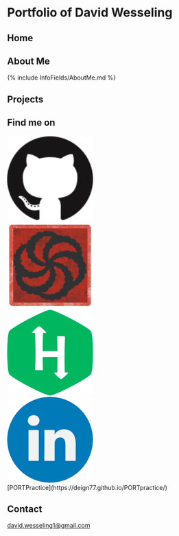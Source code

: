 # Portfolio of David Wesseling

## Home


## About Me 

{% include InfoFields/AboutMe.md %}


## Projects




## Find me on

<div>
    <a href="https://github.com/Deign77"><img src="https://github.com/Deign77/PORTpractice/blob/master/Website%20Icons/GitHub-Mark-120px-plus.png?raw=true" width="200" height="200" alt="IMG"></a>
  </div>
  <div>
    <a href="https://www.codewars.com/users/Deign"><img src="https://github.com/Deign77/PORTpractice/blob/master/Website%20Icons/codewars-icon.png?raw=true" width="200" height="200" alt="IMG"></a>
  </div>
  <div>
    <a href="https://www.hackerrank.com/david_wesseling1"><img src="https://github.com/Deign77/PORTpractice/blob/master/Website%20Icons/hackerrank-icon.png?raw=true" width="200" height="200" alt="IMG"></a>
  </div>
  <div>
    <a href="https://uk.linkedin.com/in/david-wesseling-a511748a"><img src="https://github.com/Deign77/PORTpractice/blob/master/Website%20Icons/linkedin-icon.png?raw=true" width="200" height="200" alt="IMG"></a>
  </div>
[PORTPractice](https://deign77.github.io/PORTpractice/)

## Contact
david.wesseling1@gmail.com



